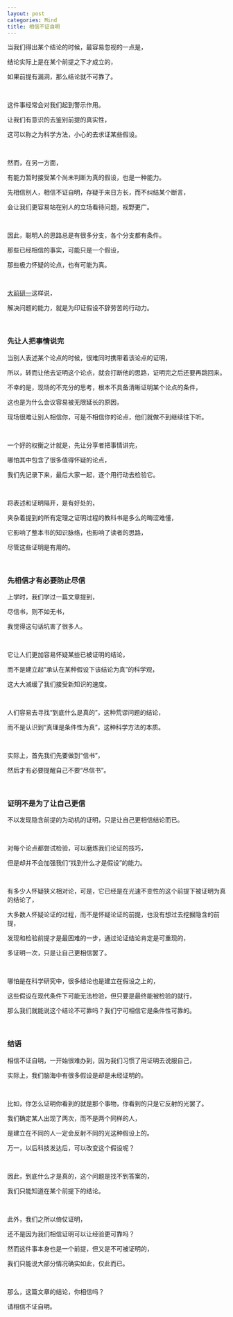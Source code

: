 ```yaml
---
layout: post
categories: Mind
title: 相信不证自明
---
```


当我们得出某个结论的时候，最容易忽视的一点是，

结论实际上是在某个前提之下才成立的，

如果前提有漏洞，那么结论就不可靠了。

<br/>

这件事经常会对我们起到警示作用。

让我们有意识的去鉴别前提的真实性，

这可以称之为科学方法，小心的去求证某些假设。

<br/>

然而，在另一方面，

有能力暂时接受某个尚未判断为真的假设，也是一种能力。

先相信别人，相信不证自明，存疑于来日方长，而不纠结某个断言，

会让我们更容易站在别人的立场看待问题，视野更广。

<br/>

因此，聪明人的思路总是有很多分支，各个分支都有条件。

那些已经相信的事实，可能只是一个假设，

那些极力怀疑的论点，也有可能为真。

<br/>

[大前研一](https://book.douban.com/subject/3138847/)这样说，

解决问题的能力，就是为印证假设不辞劳苦的行动力。

<br/>

### **先让人把事情说完**

当别人表述某个论点的时候，很难同时携带着该论点的证明，

所以，转而让他去证明这个论点，就会打断他的思路，证明完之后还要再跳回来。

不幸的是，现场的不充分的思考，根本不具备清晰证明某个论点的条件，

这也是为什么会议容易被无限延长的原因，

现场很难让别人相信你，可是不相信你的论点，他们就做不到继续往下听。

<br/>

一个好的权衡之计就是，先让分享者把事情讲完，

哪怕其中包含了很多值得怀疑的论点，

我们先记录下来，最后大家一起，逐个用行动去检验它。

<br/>

将表述和证明隔开，是有好处的，

夹杂着提到的所有定理之证明过程的教科书是多么的晦涩难懂，

它影响了整本书的知识脉络，也影响了读者的思路，

尽管这些证明是有用的。

<br/>

### **先相信才有必要防止尽信**

上学时，我们学过一篇文章提到，

尽信书，则不如无书，

我觉得这句话坑害了很多人。

<br/>

它让人们更加容易怀疑某些已被证明的结论，

而不是建立起“承认在某种假设下该结论为真”的科学观，

这大大减缓了我们接受新知识的速度。

<br/>

人们容易去寻找“到底什么是真的”，这种荒谬问题的结论，

而不是认识到“真理是条件性为真”，这种科学方法的本质。

<br/>

实际上，首先我们先要做到“信书”，

然后才有必要提醒自己不要“尽信书”。

<br/>

### **证明不是为了让自己更信**

不以发现隐含前提的为动机的证明，只是让自己更相信结论而已。

<br/>

对每个论点都尝试检验，可以磨炼我们论证的技巧，

但是却并不会加强我们“找到什么才是假设”的能力。

<br/>

有多少人怀疑狭义相对论，可是，它已经是在光速不变性的这个前提下被证明为真的结论了，

大多数人怀疑论证的过程，而不是怀疑论证的前提，也没有想过去挖掘隐含的前提，

发现和检验前提才是最困难的一步，通过论证结论肯定是可重现的，

多证明一次，只是让自己更相信罢了。

<br/>

哪怕是在科学研究中，很多结论也是建立在假设之上的，

这些假设在现代条件下可能无法检验，但只要是最终能被检验的就行，

那么我们就能说这个结论不可靠吗？我们宁可相信它是条件性可靠的。

<br/>

### **结语**

相信不证自明，一开始很难办到，因为我们习惯了用证明去说服自己，

实际上，我们脑海中有很多假设是却是未经证明的。

<br/>

比如，你怎么证明你看到的就是那个事物，你看到的只是它反射的光罢了。

我们确定某人出现了两次，而不是两个同样的人，

是建立在不同的人一定会反射不同的光这种假设上的。

万一，以后科技发达后，可以改变这个假设呢？

<br/>

因此，到底什么才是真的，这个问题是找不到答案的，

我们只能知道在某个前提下的结论。

<br/>

此外，我们之所以倚仗证明，

还不是因为我们相信证明可以让经验更可靠吗？

然而这件事本身也是一个前提，但又是不可被证明的，

我们只能说大部分情况确实如此，仅此而已。

<br/>

那么，这篇文章的结论，你相信吗？

请相信不证自明。
